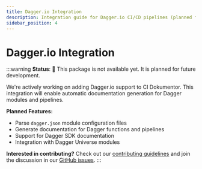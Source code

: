 ```yaml
---
title: Dagger.io Integration
description: Integration guide for Dagger.io CI/CD pipelines (planned for future development)
sidebar_position: 4
---
```


# Dagger.io Integration

:::warning
**Status**: 🚧 This package is not available yet. It is planned for future development.

We're actively working on adding Dagger.io support to CI Dokumentor. This integration will enable automatic documentation generation for Dagger modules and pipelines.

**Planned Features:**

- Parse `dagger.json` module configuration files
- Generate documentation for Dagger functions and pipelines
- Support for Dagger SDK documentation
- Integration with Dagger Universe modules

**Interested in contributing?** Check out our [contributing guidelines](../developers/contributing.md) and join the discussion in our [GitHub issues](https://github.com/hoverkraft-tech/ci-dokumentor/issues).
:::
